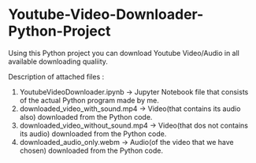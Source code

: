 # Youtube-Video-Downloader-Python-Project
Using this Python project you can download Youtube Video/Audio in all available downloading qualiity.

Description of attached files :
1. YoutubeVideoDownloader.ipynb -> Jupyter Notebook file that consists of the actual Python program made by me.
2. downloaded_video_with_sound.mp4 -> Video(that contains its audio also) downloaded from the Python code.
3. downloaded_video_without_sound.mp4 -> Video(that dos not contains its audio) downloaded from the Python code.
4. downloaded_audio_only.webm -> Audio(of the video that we have chosen) downloaded from the Python code.
